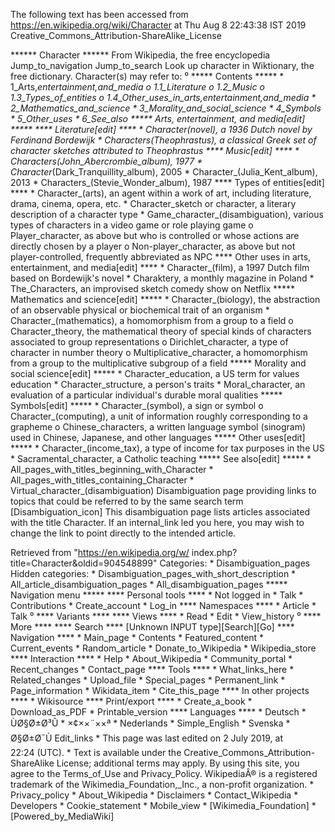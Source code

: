 The following text has been accessed from https://en.wikipedia.org/wiki/Character at Thu Aug 8 22:43:38 IST 2019
Creative_Commons_Attribution-ShareAlike_License




















****** Character ******
From Wikipedia, the free encyclopedia
Jump_to_navigation Jump_to_search
 Look up character in Wiktionary, the free dictionary.
Character(s) may refer to:
⁰
***** Contents *****
    * 1_Arts,_entertainment,_and_media
          o 1.1_Literature
          o 1.2_Music
          o 1.3_Types_of_entities
          o 1.4_Other_uses_in_arts,_entertainment,_and_media
    * 2_Mathematics_and_science
    * 3_Morality_and_social_science
    * 4_Symbols
    * 5_Other_uses
    * 6_See_also
***** Arts, entertainment, and media[edit] *****
**** Literature[edit] ****
    * Character_(novel), a 1936 Dutch novel by Ferdinand Bordewijk
    * Characters_(Theophrastus), a classical Greek set of character sketches
      attributed to Theophrastus
**** Music[edit] ****
    * Characters_(John_Abercrombie_album), 1977
    * Character_(Dark_Tranquillity_album), 2005
    * Character_(Julia_Kent_album), 2013
    * Characters_(Stevie_Wonder_album), 1987
**** Types of entities[edit] ****
    * Character_(arts), an agent within a work of art, including literature,
      drama, cinema, opera, etc.
    * Character_sketch or character, a literary description of a character type
    * Game_character_(disambiguation), various types of characters in a video
      game or role playing game
          o Player_character, as above but who is controlled or whose actions
            are directly chosen by a player
          o Non-player_character, as above but not player-controlled,
            frequently abbreviated as NPC
**** Other uses in arts, entertainment, and media[edit] ****
    * Character_(film), a 1997 Dutch film based on Bordewijk's novel
    * Charaktery, a monthly magazine in Poland
    * The_Characters, an improvised sketch comedy show on Netflix
***** Mathematics and science[edit] *****
    * Character_(biology), the abstraction of an observable physical or
      biochemical trait of an organism
    * Character_(mathematics), a homomorphism from a group to a field
          o Character_theory, the mathematical theory of special kinds of
            characters associated to group representations
          o Dirichlet_character, a type of character in number theory
          o Multiplicative_character, a homomorphism from a group to the
            multiplicative subgroup of a field
***** Morality and social science[edit] *****
    * Character_education, a US term for values education
    * Character_structure, a person's traits
    * Moral_character, an evaluation of a particular individual's durable moral
      qualities
***** Symbols[edit] *****
    * Character_(symbol), a sign or symbol
          o Character_(computing), a unit of information roughly corresponding
            to a grapheme
          o Chinese_characters, a written language symbol (sinogram) used in
            Chinese, Japanese, and other languages
***** Other uses[edit] *****
    * Character_(income_tax), a type of income for tax purposes in the US
    * Sacramental_character, a Catholic teaching
***** See also[edit] *****
    * All_pages_with_titles_beginning_with_Character
    * All_pages_with_titles_containing_Character
    * Virtual_character_(disambiguation)
                      Disambiguation page providing links to topics that could
                      be referred to by the same search term
[Disambiguation_icon] This disambiguation page lists articles associated with
                      the title Character.
                      If an internal_link led you here, you may wish to change
                      the link to point directly to the intended article.

Retrieved from "https://en.wikipedia.org/w/
index.php?title=Character&oldid=904548899"
Categories:
    * Disambiguation_pages
Hidden categories:
    * Disambiguation_pages_with_short_description
    * All_article_disambiguation_pages
    * All_disambiguation_pages
***** Navigation menu *****
**** Personal tools ****
    * Not logged in
    * Talk
    * Contributions
    * Create_account
    * Log_in
**** Namespaces ****
    * Article
    * Talk
⁰
**** Variants ****
**** Views ****
    * Read
    * Edit
    * View_history
⁰
**** More ****
**** Search ****
[Unknown INPUT type][Search][Go]
**** Navigation ****
    * Main_page
    * Contents
    * Featured_content
    * Current_events
    * Random_article
    * Donate_to_Wikipedia
    * Wikipedia_store
**** Interaction ****
    * Help
    * About_Wikipedia
    * Community_portal
    * Recent_changes
    * Contact_page
**** Tools ****
    * What_links_here
    * Related_changes
    * Upload_file
    * Special_pages
    * Permanent_link
    * Page_information
    * Wikidata_item
    * Cite_this_page
**** In other projects ****
    * Wikisource
**** Print/export ****
    * Create_a_book
    * Download_as_PDF
    * Printable_version
**** Languages ****
    * Deutsch
    * ÙØ§Ø±Ø³Û
    * ×¢××¨××ª
    * Nederlands
    * Simple_English
    * Svenska
    * Ø§Ø±Ø¯Ù
Edit_links
    * This page was last edited on 2 July 2019, at 22:24 (UTC).
    * Text is available under the Creative_Commons_Attribution-ShareAlike
      License; additional terms may apply. By using this site, you agree to the
      Terms_of_Use and Privacy_Policy. WikipediaÂ® is a registered trademark of
      the Wikimedia_Foundation,_Inc., a non-profit organization.
    * Privacy_policy
    * About_Wikipedia
    * Disclaimers
    * Contact_Wikipedia
    * Developers
    * Cookie_statement
    * Mobile_view
    * [Wikimedia_Foundation]
    * [Powered_by_MediaWiki]
